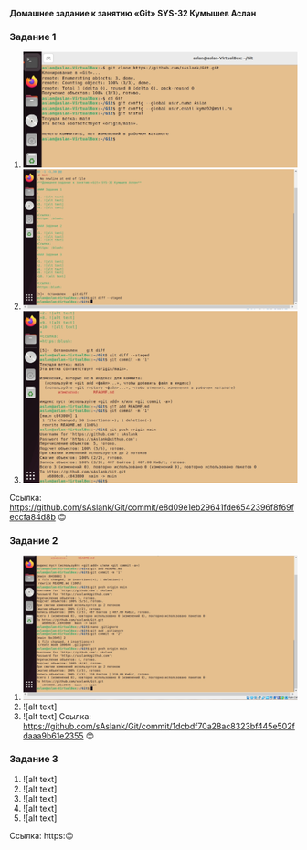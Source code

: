 **Домашнее задание к занятию «Git» SYS-32 Кумышев Аслан**

### Задание 1

1. ![alt text](https://github.com/sAslank/07/blob/main/1.jpg)
2. ![alt text](https://github.com/sAslank/07/blob/main/2.jpg)
3. ![alt text](https://github.com/sAslank/07/blob/main/3.jpg)

Ссылка:
https://github.com/sAslank/Git/commit/e8d09e1eb29641fde6542396f8f69feccfa84d8b :blush:

### Задание 2

1. ![alt text](https://github.com/sAslank/07/blob/main/2.1.jpg)
2. ![alt text]
3. ![alt text]
Ссылка:
https://github.com/sAslank/Git/commit/1dcbdf70a28ac8323bf445e502fdaaa9b61e2355 :blush:

### Задание 3

1. ![alt text]
2. ![alt text]
8. ![alt text]
9. ![alt text]
10. ![alt text]

Ссылка:
https::blush:
